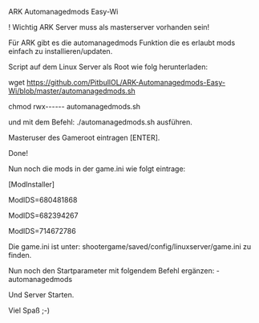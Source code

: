 ARK Automanagedmods Easy-Wi

! Wichtig ARK Server muss als masterserver vorhanden sein!

Für ARK gibt es die automanagedmods Funktion die es erlaubt mods einfach zu installieren/updaten.

Script auf dem Linux Server als Root wie folg herunterladen: 

wget https://github.com/PitbullOL/ARK-Automanagedmods-Easy-Wi/blob/master/automanagedmods.sh

chmod rwx------ automanagedmods.sh

und mit dem Befehl: ./automanagedmods.sh ausführen.

Masteruser des Gameroot eintragen [ENTER].

Done!

Nun noch die mods in der game.ini wie folgt eintrage:

[ModInstaller]

ModIDS=680481868

ModIDS=682394267

ModIDS=714672786

Die game.ini ist unter: shootergame/saved/config/linuxserver/game.ini zu finden.

Nun noch den Startparameter mit folgendem Befehl ergänzen: -automanagedmods

Und Server Starten.

Viel Spaß ;-)
